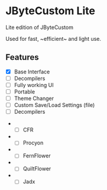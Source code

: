 # JByteCustom Lite
Lite edition of JByteCustom

Used for fast, ~efficient~ and light use.

## Features
- [X] Base Interface
- [ ] Decompilers
- [ ] Fully working UI
- [ ] Portable
- [ ] Theme Changer
- [ ] Custom Save/Load Settings (file)
- [ ] Decompilers
- - [ ] CFR 
- - [ ] Procyon 
- - [ ] FernFlower 
- - [ ] QuiltFlower 
- - [ ] Jadx 
